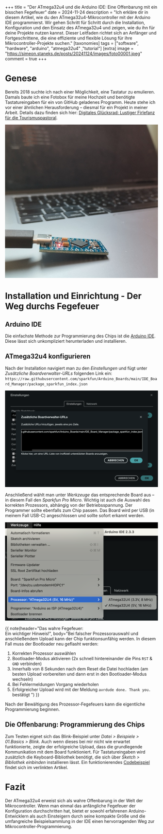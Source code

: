 +++
title = "Der ATmega32u4 und die Arduino IDE: Eine Offenbarung mit ein bisschen Fegefeuer"
date = 2024-11-24
description = "Ich erkläre dir in diesem Artikel, wie du den ATmega32u4-Mikrocontroller mit der Arduino IDE programmierst. Wir gehen Schritt für Schritt durch die Installation, Konfiguration und den Einsatz des ATmega32u4 und zeigen, wie du ihn für deine Projekte nutzen kannst. Dieser Leitfaden richtet sich an Anfänger und Fortgeschrittene, die eine effiziente und flexible Lösung für ihre Mikrocontroller-Projekte suchen."
[taxonomies]
tags = ["software", "hardware", "arduino", "atmega32u4" ,"tutorial"]
[extra]
image = "https://simeon.staneks.de/posts/20241124/images/foto00001.jpeg"
comment =  true
+++

# Genese

Bereits 2018 suchte ich nach einer Möglichkeit, eine Tastatur zu emulieren. Damals baute ich eine Fotobox für meine Hochzeit und benötigte Tastatureingaben für ein von GitHub geladenes Programm. Heute stehe ich vor einer ähnlichen Herausforderung – diesmal für ein Projekt in meiner Arbeit. Details dazu finden sich hier: [Digitales Glücksrad: Lustiger Firlefanz für die Tourismuspastoral](https://simeon.staneks.de/posts/20241120/).

![ATmega32u4: Pro Micro](images/foto00001.jpeg)

# Installation und Einrichtung - Der Weg durchs Fegefeuer

## Arduino IDE

Die einfachste Methode zur Programmierung des Chips ist die [Arduino IDE](https://www.arduino.cc/en/software). Diese lässt sich unkompliziert herunterladen und installieren.

## ATmega32u4 konfigurieren

Nach der Installation navigiert man zu den *Einstellungen* und fügt unter *Zusätzliche Boardverwalter-URLs* folgenden Link ein:
`https://raw.githubusercontent.com/sparkfun/Arduino_Boards/main/IDE_Board_Manager/package_sparkfun_index.json`

![Boardverwalter](images/foto00002.png)

Anschließend wählt man unter *Werkzeuge* das entsprechende Board aus – in diesem Fall den *Sparkfun Pro Micro*. Wichtig ist auch die Auswahl des korrekten Prozessors, abhängig von der Betriebsspannung. Der Programmer sollte ebenfalls zum Chip passen. Das Board wird per USB (in meinem Fall USB-C) angeschlossen und sollte sofort erkannt werden.

![Prozessor](images/foto00003.png)

{{ note(header="Das wahre Fegefeuer: <br>Ein wichtiger Hinweis!", body="Bei falscher Prozessorauswahl und anschließendem Upload kann der Chip funktionsunfähig werden. In diesem Fall muss der Bootloader neu geflasht werden:

1. Korrekten Prozessor auswählen
2. Bootloader-Modus aktivieren (2x schnell hintereinander die Pins `RST` & `GND` verbinden)
3. Innerhalb von 8 Sekunden nach dem Reset die Datei hochladen (am besten Upload vorbereiten und dann erst in den Bootloader-Modus wechseln)
4. Bei Fehlermeldungen Vorgang wiederholen
5. Erfolgreicher Upload wird mit der Meldung `avrdude done. Thank you.` bestätigt
") }}

Nach der Bewältigung des Prozessor-Fegefeuers kann die eigentliche Programmierung beginnen.

## Die Offenbarung: Programmierung des Chips

Zum Testen eignet sich das Blink-Beispiel unter *Datei > Beispiele > 01.Basics > Blink*. Auch wenn dieses bei mir nicht wie erwartet funktionierte, zeigte der erfolgreiche Upload, dass die grundlegende Kommunikation mit dem Board funktioniert. Für Tastatureingaben wird zusätzlich die Keyboard-Bibliothek benötigt, die sich über *Sketch > Bibliothek einbinden* installieren lässt. Ein funktionierendes [Codebeispiel](https://simeon.staneks.de/posts/20241120/#codebeispiel) findet sich im verlinkten Artikel.

# Fazit

Der ATmega32u4 erweist sich als wahre Offenbarung in der Welt der Mikrocontroller. Wenn man einmal das anfängliche Fegefeuer der Konfiguration durchschritten hat, bietet er sowohl erfahrenen Arduino-Entwicklern als auch Einsteigern durch seine kompakte Größe und die umfangreiche Beispielsammlung in der IDE einen hervorragenden Weg zur Mikrocontroller-Programmierung.